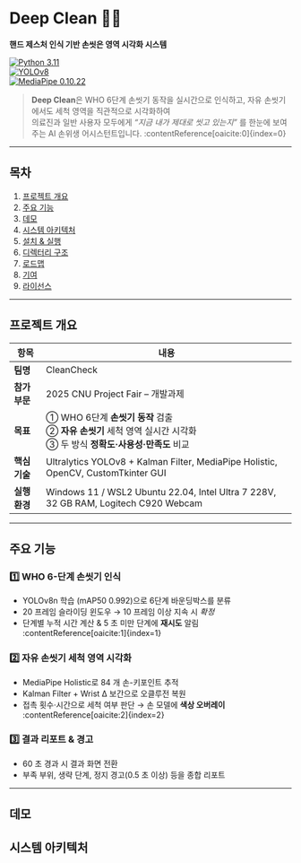 # Deep Clean 🧼🤖  
**핸드 제스처 인식 기반 손씻은 영역 시각화 시스템**

[![Python 3.11](https://img.shields.io/badge/python-3.11-blue?logo=python)](https://www.python.org/)  
[![YOLOv8](https://img.shields.io/badge/YOLO-v8-orange)](https://github.com/ultralytics/ultralytics)  
[![MediaPipe 0.10.22](https://img.shields.io/badge/MediaPipe-0.10.22-brightgreen)](https://developers.google.com/mediapipe)

> **Deep Clean**은 WHO 6단계 손씻기 동작을 실시간으로 인식하고, 자유 손씻기에서도 세척 영역을 직관적으로 시각화하여  
> 의료진과 일반 사용자 모두에게 *“지금 내가 제대로 씻고 있는지”* 를 한눈에 보여주는 AI 손위생 어시스턴트입니다. :contentReference[oaicite:0]{index=0}

---

## 목차
1. [프로젝트 개요](#프로젝트-개요)  
2. [주요 기능](#주요-기능)  
3. [데모](#데모)  
4. [시스템 아키텍처](#시스템-아키텍처)  
5. [설치 & 실행](#설치--실행)  
6. [디렉터리 구조](#디렉터리-구조)  
7. [로드맵](#로드맵)  
8. [기여](#기여)  
9. [라이선스](#라이선스)  

---

## 프로젝트 개요
| 항목 | 내용 |
|------|------|
| **팀명** | CleanCheck |
| **참가 부문** | 2025 CNU Project Fair – 개발과제 |
| **목표** | ① WHO 6단계 **손씻기 동작** 검출<br>② **자유 손씻기** 세척 영역 실시간 시각화<br>③ 두 방식 **정확도·사용성·만족도** 비교 |
| **핵심 기술** | Ultralytics YOLOv8 + Kalman Filter, MediaPipe Holistic, OpenCV, CustomTkinter GUI |
| **실행 환경** | Windows 11 / WSL2 Ubuntu 22.04, Intel Ultra 7 228V, 32 GB RAM, Logitech C920 Webcam |

---

## 주요 기능
### 1️⃣ WHO 6-단계 손씻기 인식
* YOLOv8n 학습 (mAP50 0.992)으로 6단계 바운딩박스를 분류  
* 20 프레임 슬라이딩 윈도우 → 10 프레임 이상 지속 시 *확정*  
* 단계별 누적 시간 계산 & 5 초 미만 단계에 **재시도** 알림 :contentReference[oaicite:1]{index=1}

### 2️⃣ 자유 손씻기 세척 영역 시각화
* MediaPipe Holistic로 84 개 손-키포인트 추적  
* Kalman Filter + Wrist Δ 보간으로 오클루전 복원  
* 접촉 횟수·시간으로 세척 여부 판단 → 손 모델에 **색상 오버레이** :contentReference[oaicite:2]{index=2}

### 3️⃣ 결과 리포트 & 경고
* 60 초 경과 시 결과 화면 전환  
* 부족 부위, 생략 단계, 정지 경고(0.5 초 이상) 등을 종합 리포트

---

## 데모

## 시스템 아키텍처
